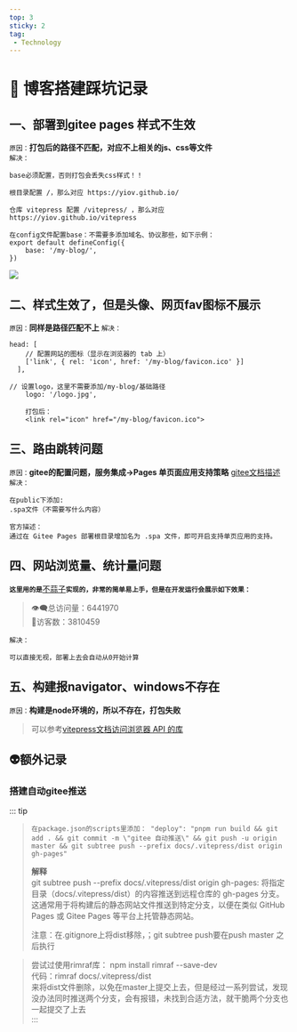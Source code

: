 ```yaml
---
top: 3
sticky: 2
tag:
 - Technology
---
```


# 🤧 博客搭建踩坑记录 

## 一、部署到gitee pages 样式不生效
`原因：`**打包后的路径不匹配，对应不上相关的js、css等文件**  
`解决：`  
```shell
base必须配置，否则打包会丢失css样式！！

根目录配置 /，那么对应 https://yiov.github.io/

仓库 vitepress 配置 /vitepress/ ，那么对应 https://yiov.github.io/vitepress

在config文件配置base：不需要多添加域名、协议那些，如下示例：
export default defineConfig({
    base: '/my-blog/',
})

```
![](https://friend-z.gitee.io/drawing-bed/images/technology/blog-tread01.png)

## 二、样式生效了，但是头像、网页fav图标不展示
`原因：`**同样是路径匹配不上**
`解决：`  
```shell
head: [
    // 配置网站的图标（显示在浏览器的 tab 上）
    ['link', { rel: 'icon', href: '/my-blog/favicon.ico' }]
  ],

// 设置logo，这里不需要添加/my-blog/基础路径
    logo: '/logo.jpg',

    打包后：
    <link rel="icon" href="/my-blog/favicon.ico">
```

## 三、路由跳转问题
`原因：`**gitee的配置问题，服务集成->Pages 单页面应用支持策略**
[gitee文档描述](https://help.gitee.com/services/gitee-pages/spa-support)  
`解决：`  
```shell
在public下添加:
.spa文件（不需要写什么内容）

官方描述：
通过在 Gitee Pages 部署根目录增加名为 .spa 文件，即可开启支持单页应用的支持。
```

## 四、网站浏览量、统计量问题
**`这里用的是`**[不蒜子](http://busuanzi.ibruce.info/)**`实现的，非常的简单易上手，但是在开发运行会展示如下效果：`**  
> 👁️‍🗨️总访问量：6441970  
👤访客数：3810459

`解决：`  
```shell
可以直接无视，部署上去会自动从0开始计算
```

## 五、构建报navigator、windows不存在
`原因：`**构建是node环境的，所以不存在，打包失败**  

> 可以参考[vitepress文档访问浏览器 API 的库](https://vitepress.dev/zh/guide/ssr-compat)

## 👽额外记录
### 搭建自动gitee推送
::: tip
> `在package.json的scripts里添加：
"deploy": "pnpm run build && git add . && git commit -m \"gitee 自动推送\" && git push -u origin master && git subtree push --prefix docs/.vitepress/dist origin gh-pages"`
>   
> **解释**  
> git subtree push --prefix docs/.vitepress/dist origin gh-pages: 
将指定目录（docs/.vitepress/dist）的内容推送到远程仓库的 gh-pages 分支。这通常用于将构建后的静态网站文件推送到特定分支，以便在类似 GitHub Pages 或 Gitee Pages 等平台上托管静态网站。
> 
> 注意：在.gitignore上将dist移除，；git subtree push要在push master 之后执行

> 尝试过使用rimraf库： npm install rimraf --save-dev  
代码：rimraf docs/.vitepress/dist  
来将dist文件删除，以免在master上提交上去，但是经过一系列尝试，发现没办法同时推送两个分支，会有报错，未找到合适方法，就干脆两个分支也一起提交了上去  
::: 